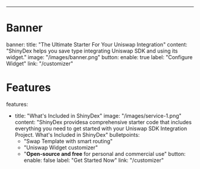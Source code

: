 ---
# Banner
banner:
  title: "The Ultimate Starter For Your Uniswap Integration"
  content: "ShinyDex helps you save type integrating Uniswap SDK and using its widget."
  image: "/images/banner.png"
  button:
    enable: true
    label: "Configure Widget"
    link: "/customizer"

# Features
features:
  - title: "What's Included in ShinyDex"
    image: "/images/service-1.png"
    content: "ShinyDex providesa comprehensive starter code that includes everything you need to get started with your Uniswap SDK Integration Project. What's Included in ShinyDex"
    bulletpoints:
      - "Swap Template with smart routing"
      - "Uniswap Widget customizer"
      - "**Open-source and free** for personal and commercial use"
    button:
      enable: false
      label: "Get Started Now"
      link: "/customizer"

